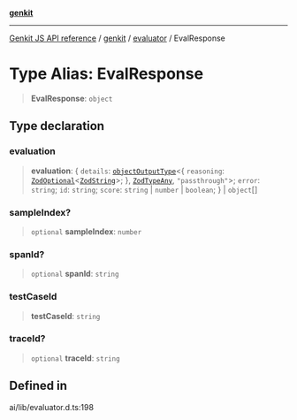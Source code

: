 [**genkit**](../../README.md)

***

[Genkit JS API reference](../../../README.md) / [genkit](../../README.md) / [evaluator](../README.md) / EvalResponse

# Type Alias: EvalResponse

> **EvalResponse**: `object`

## Type declaration

### evaluation

> **evaluation**: \{ `details`: [`objectOutputType`](../../namespaces/z/type-aliases/objectOutputType.md)\<\{ `reasoning`: [`ZodOptional`](../../namespaces/z/classes/ZodOptional.md)\<[`ZodString`](../../namespaces/z/classes/ZodString.md)\>; \}, [`ZodTypeAny`](../../namespaces/z/type-aliases/ZodTypeAny.md), `"passthrough"`\>; `error`: `string`; `id`: `string`; `score`: `string` \| `number` \| `boolean`; \} \| `object`[]

### sampleIndex?

> `optional` **sampleIndex**: `number`

### spanId?

> `optional` **spanId**: `string`

### testCaseId

> **testCaseId**: `string`

### traceId?

> `optional` **traceId**: `string`

## Defined in

ai/lib/evaluator.d.ts:198
